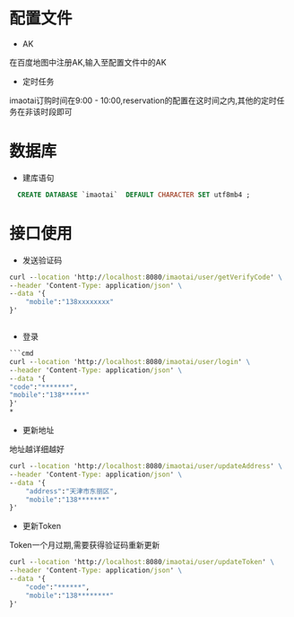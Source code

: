 # 配置文件
* AK

在百度地图中注册AK,输入至配置文件中的AK

* 定时任务

imaotai订购时间在9:00 - 10:00,reservation的配置在这时间之内,其他的定时任务在非该时段即可 

# 数据库

* 建库语句

```sql
  CREATE DATABASE `imaotai`  DEFAULT CHARACTER SET utf8mb4 ;
```

# 接口使用

* 发送验证码

```cmd
curl --location 'http://localhost:8080/imaotai/user/getVerifyCode' \
--header 'Content-Type: application/json' \
--data '{
    "mobile":"138xxxxxxxx"
}'



```
* 登录

```cmd
```cmd
curl --location 'http://localhost:8080/imaotai/user/login' \
--header 'Content-Type: application/json' \
--data '{
"code":"*******",
"mobile":"138******"
}'
* 
```

* 更新地址

地址越详细越好

```cmd
curl --location 'http://localhost:8080/imaotai/user/updateAddress' \
--header 'Content-Type: application/json' \
--data '{
    "address":"天津市东丽区",
    "mobile":"138*******"
}'
```

* 更新Token

Token一个月过期,需要获得验证码重新更新

```cmd
curl --location 'http://localhost:8080/imaotai/user/updateToken' \
--header 'Content-Type: application/json' \
--data '{
    "code":"******",
    "mobile":"138********"
}'
```